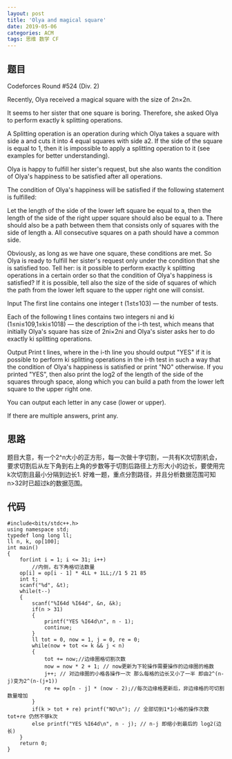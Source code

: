 ```yaml
---
layout: post
title: 'Olya and magical square'
date: 2019-05-06
categories: ACM
tags: 思维 数学 CF
---
```

## 题目
Codeforces Round #524 (Div. 2)

Recently, Olya received a magical square with the size of 2n×2n.

It seems to her sister that one square is boring. Therefore, she asked Olya to perform exactly k splitting operations.

A Splitting operation is an operation during which Olya takes a square with side a and cuts it into 4 equal squares with side a2. If the side of the square is equal to 1, then it is impossible to apply a splitting operation to it (see examples for better understanding).

Olya is happy to fulfill her sister's request, but she also wants the condition of Olya's happiness to be satisfied after all operations.

The condition of Olya's happiness will be satisfied if the following statement is fulfilled:

Let the length of the side of the lower left square be equal to a, then the length of the side of the right upper square should also be equal to a. There should also be a path between them that consists only of squares with the side of length a. All consecutive squares on a path should have a common side.

Obviously, as long as we have one square, these conditions are met. So Olya is ready to fulfill her sister's request only under the condition that she is satisfied too. Tell her: is it possible to perform exactly k splitting operations in a certain order so that the condition of Olya's happiness is satisfied? If it is possible, tell also the size of the side of squares of which the path from the lower left square to the upper right one will consist.

Input
The first line contains one integer t (1≤t≤103) — the number of tests.

Each of the following t lines contains two integers ni and ki (1≤ni≤109,1≤ki≤1018) — the description of the i-th test, which means that initially Olya's square has size of 2ni×2ni and Olya's sister asks her to do exactly ki splitting operations.

Output
Print t lines, where in the i-th line you should output "YES" if it is possible to perform ki splitting operations in the i-th test in such a way that the condition of Olya's happiness is satisfied or print "NO" otherwise. If you printed "YES", then also print the log2 of the length of the side of the squares through space, along which you can build a path from the lower left square to the upper right one.

You can output each letter in any case (lower or upper).

If there are multiple answers, print any.
## 思路
题目大意，有一个2^n大小的正方形，每一次做十字切割，一共有K次切割机会，要求切割后从左下角到右上角的步数等于切割后路径上方形大小的边长，要使用完k次切割且最小分隔到边长1.
好难一题，重点分割路径，并且分析数据范围可知n>32时已超过k的数据范围。
## 代码
```clike
#include<bits/stdc++.h>
using namespace std;
typedef long long ll;
ll n, k, op[100];
int main()
{
    for(int i = 1; i <= 31; i++)
        //内侧，右下角格切法数量
    op[i] = op[i - 1] * 4LL + 1LL;//1 5 21 85
    int t;
    scanf("%d", &t);
    while(t--)
    {
        scanf("%I64d %I64d", &n, &k);
        if(n > 31)
        {
            printf("YES %I64d\n", n - 1);
            continue;
        }
        ll tot = 0, now = 1, j = 0, re = 0;
        while(now + tot <= k && j < n)
        {
            tot += now;//边缘圈格切割次数
            now = now * 2 + 1; // now更新为下轮操作需要操作的边缘圈的格数
            j++; // 对边缘圈的小格各操作一次 那么每格的边长又小了一半 即由2^(n-j)变为2^(n-(j+1))
            re += op[n - j] * (now - 2);//每次边缘格更新后，非边缘格的可切割数量增加
        }
        if(k > tot + re) printf("NO\n"); // 全部切到1*1小格的操作次数tot+re 仍然不够k次
        else printf("YES %I64d\n", n - j); // n-j 即缩小到最后的 log2(边长)
    }
    return 0;
}
```
